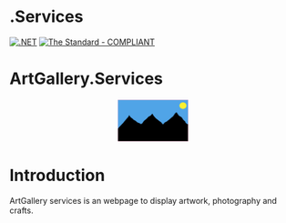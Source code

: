 # .Services
[![.NET](https://github.com/Mums-Who-Code/ArtGallery.Services/actions/workflows/dotnet.yml/badge.svg)](https://github.com/Mums-Who-Code/ArtGallery.Services/actions/workflows/dotnet.yml)
[![The Standard - COMPLIANT](https://img.shields.io/badge/The_Standard-COMPLIANT-2ea44f)](https://github.com/hassanhabib/The-Standard)

# ArtGallery.Services

<p align="center">
  <img width="25%" height="25%" src="https://github.com/Mums-Who-Code/ArtGallery.Services/blob/main/artgallery.jpg">
</p>

# Introduction
ArtGallery services is an webpage to display artwork, photography and crafts.